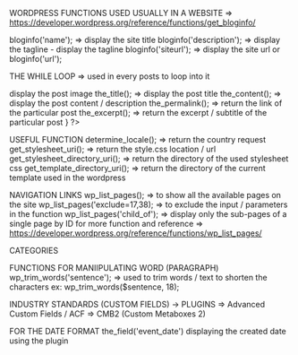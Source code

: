 WORDPRESS FUNCTIONS USED USUALLY IN A WEBSITE   =>    https://developer.wordpress.org/reference/functions/get_bloginfo/

bloginfo('name');             =>    display the site title
bloginfo('description');      =>    display the tagline - display the tagline
bloginfo('siteurl');          =>    display the site url or
bloginfo('url');


THE WHILE LOOP                =>    used in every posts to loop into it
<?php
      while( have_posts(); ) {
            the_post();

            the_post_thumbnail();   =>    display the post image
            the_title();            =>    display the post title
            the_content();          =>    display the post content / description
            the_permalink();        =>    return the link of the particular post
            the_excerpt();          =>    return the excerpt / subtitle of the particular post
      }
?>


USEFUL FUNCTION
determine_locale();                 =>    return the country request
get_stylesheet_uri();               =>    return the style.css location / url
get_stylesheet_directory_uri();     =>    return the directory of the used stylesheet css
get_template_directory_uri();       =>    return the directory of the current template used in the wordpress


NAVIGATION LINKS
wp_list_pages();                    =>    to show all the available pages on the site
wp_list_pages('exclude=17,38);      =>    to exclude the input / parameters in the function
wp_list_pages('child_of');          =>    display only the sub-pages of a single page by ID
for more function and reference     =>    https://developer.wordpress.org/reference/functions/wp_list_pages/


CATEGORIES






FUNCTIONS FOR MANIIPULATING WORD (PARAGRAPH)
wp_trim_words('sentence');          =>    used to trim words / text to shorten the characters ex: wp_trim_words($sentence, 18);      


INDUSTRY STANDARDS (CUSTOM FIELDS) -> PLUGINS
      =>    Advanced  Custom Fields / ACF
      =>    CMB2 (Custom Metaboxes 2)


FOR THE DATE FORMAT
the_field('event_date') displaying the created date using the plugin